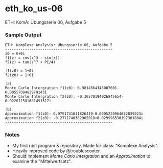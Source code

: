 # eth_ko_us-06
ETH: KomA: Übungsserie 06, Aufgabe 5

### Sample Output

```
ETH: Komplexe Analysis: Übungsserie 06, Aufgabe 5
-------------------------------------------------
z0 = 0+0i
f1(z) = cos(z^3 - sin(z))
f2(z) = tan(z^7 + PI/4)

f1(z0) = 1+0i
f2(z0) = 1+0i

(a)
Monte Carlo Intergration f1(z0): 0.9814564348007601-0.0055709462970243i
Monte Carlo Intergration f2(z0): -0.30570194026845654-0.022611581681491317i

(b)
Approximation f1(z0): 0.9791741611826419-0.0005220964632839023i
Approximation f2(z0): -0.2771740382905018+0.029996530197301804i
-------------------------------------------------
```
### Notes
- My first rust program & repository. Made for class: "Komplexe Analysis".
- Heavily improved code by @troublescooter
- Should implement _Monte Carlo Intergration_ and an _Approximation_ to examine the "Mittelwertsatz".
